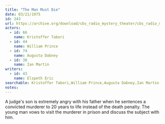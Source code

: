 ```yaml
---
title: "The Man Must Die"
date: 03/21/1975
id: 243
url: https://archive.org/download/cbs_radio_mystery_theater/cbs_radio_mystery_theater-0201-0250.zip/cbs_radio_mystery_theater-0201-0250%2Fcbsrmt_0243_the_man_must_die.mp3
actors:  
  - id: 66
    name: Kristoffer Tabori  
  - id: 44
    name: William Prince  
  - id: 74
    name: Augusta Dabney  
  - id: 38
    name: Ian Martin
writers:  
  - id: 43
    name: Elspeth Eric
searchable: Kristoffer Tabori,William Prince,Augusta Dabney,Ian Martin Elspeth Eric
notes:  
---
```

A judge's son is extremely angry with his father when he sentences a convicted murderer to 20 years to life instead of the death penalty. The young man vows to visit the murderer in prison and discuss the subject with him.